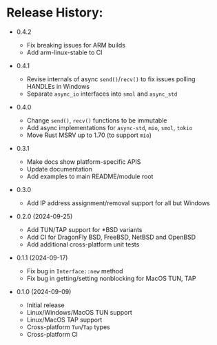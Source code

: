# Release History:

* 0.4.2
  - Fix breaking issues for ARM builds
  - Add arm-linux-stable to CI

* 0.4.1
  - Revise internals of async `send()`/`recv()` to fix issues polling HANDLEs in Windows
  - Separate `async_io` interfaces into `smol` and `async_std`

* 0.4.0
  - Change `send()`, `recv()` functions to be immutable
  - Add async implementations for `async-std`, `mio`, `smol`, `tokio`
  - Move Rust MSRV up to 1.70 (to support `mio`)

* 0.3.1
  - Make docs show platform-specific APIS
  - Update documentation
  - Add examples to main README/module root

* 0.3.0
  - Add IP address assignment/removal support for all but Windows

* 0.2.0 (2024-09-25)
  - Add TUN/TAP support for *BSD variants
  - Add CI for DragonFly BSD, FreeBSD, NetBSD and OpenBSD
  - Add additional cross-platform unit tests

* 0.1.1 (2024-09-17)
  - Fix bug in `Interface::new` method
  - Fix bug in getting/setting nonblocking for MacOS TUN, TAP

* 0.1.0 (2024-09-09)
  - Initial release
  - Linux/Windows/MacOS TUN support
  - Linux/MacOS TAP support
  - Cross-platform `Tun`/`Tap` types
  - Cross-platform CI

